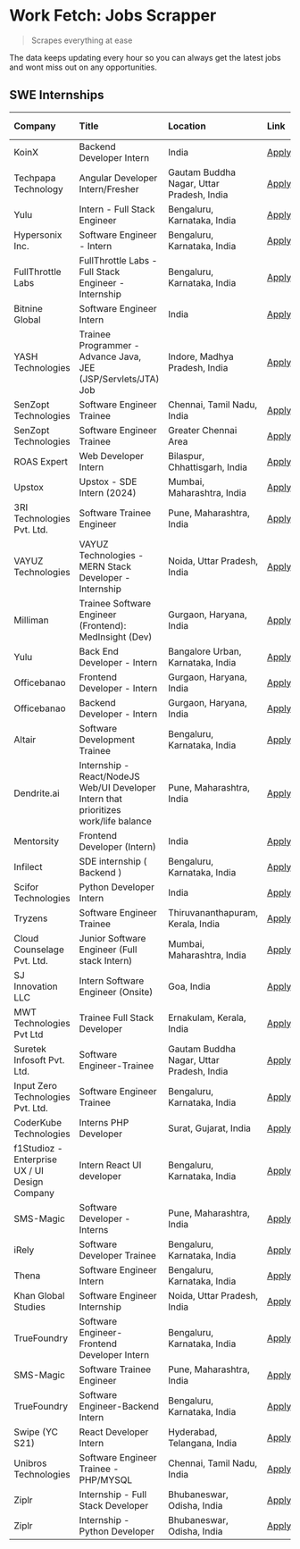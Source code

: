 # Work Fetch: Jobs Scrapper
> Scrapes everything at ease

The data keeps updating every hour so you can always get the latest jobs and wont miss out on any opportunities.

## SWE Internships
<!--START_SECTION:workfetch-->
| Company                                       | Title                                                                                | Location                                  | Link                                                                                                                                                                                                                                                                                             | Date Posted   |
|:----------------------------------------------|:-------------------------------------------------------------------------------------|:------------------------------------------|:-------------------------------------------------------------------------------------------------------------------------------------------------------------------------------------------------------------------------------------------------------------------------------------------------|:--------------|
| KoinX                                         | Backend Developer Intern                                                             | India                                     | [Apply](https://in.linkedin.com/jobs/view/backend-developer-intern-at-koinx-3830949245?refId=jV3Yqp3I7AEjTW9Rx0PL6A%3D%3D&trackingId=smp3Eah%2BcKAtFhAQm%2Fy%2BCA%3D%3D&position=23&pageNum=1&trk=public_jobs_jserp-result_search-card)                                                          | 2024-02-20    |
| Techpapa Technology                           | Angular Developer Intern/Fresher                                                     | Gautam Buddha Nagar, Uttar Pradesh, India | [Apply](https://in.linkedin.com/jobs/view/angular-developer-intern-fresher-at-techpapa-technology-3834305862?refId=jV3Yqp3I7AEjTW9Rx0PL6A%3D%3D&trackingId=CPBhPaTOX2unqYxEZn09gQ%3D%3D&position=25&pageNum=1&trk=public_jobs_jserp-result_search-card)                                          | 2024-02-20    |
| Yulu                                          | Intern - Full Stack Engineer                                                         | Bengaluru, Karnataka, India               | [Apply](https://in.linkedin.com/jobs/view/intern-full-stack-engineer-at-yulu-3834466595?refId=jV3Yqp3I7AEjTW9Rx0PL6A%3D%3D&trackingId=jgBNhk4H8sv%2FupNTDH5D1Q%3D%3D&position=12&pageNum=1&trk=public_jobs_jserp-result_search-card)                                                             | 2024-02-19    |
| Hypersonix Inc.                               | Software Engineer - Intern                                                           | Bengaluru, Karnataka, India               | [Apply](https://in.linkedin.com/jobs/view/software-engineer-intern-at-hypersonix-inc-3833055982?refId=jk8Xgt0pO8W%2B%2BxHBQdoqHA%3D%3D&trackingId=1ky6TdgpJytmyYp%2B1vXSeA%3D%3D&position=4&pageNum=0&trk=public_jobs_jserp-result_search-card)                                                  | 2024-02-18    |
| FullThrottle Labs                             | FullThrottle Labs - Full Stack Engineer - Internship                                 | Bengaluru, Karnataka, India               | [Apply](https://in.linkedin.com/jobs/view/fullthrottle-labs-full-stack-engineer-internship-at-fullthrottle-labs-3829636016?refId=jV3Yqp3I7AEjTW9Rx0PL6A%3D%3D&trackingId=L%2F9yuViGqfE5jBIcdBpSIw%3D%3D&position=22&pageNum=1&trk=public_jobs_jserp-result_search-card)                          | 2024-02-17    |
| Bitnine Global                                | Software Engineer Intern                                                             | India                                     | [Apply](https://in.linkedin.com/jobs/view/software-engineer-intern-at-bitnine-global-3828521409?refId=jk8Xgt0pO8W%2B%2BxHBQdoqHA%3D%3D&trackingId=gDkDmf%2FaAuwzIXfVkl6S8g%3D%3D&position=2&pageNum=0&trk=public_jobs_jserp-result_search-card)                                                  | 2024-02-16    |
| YASH Technologies                             | Trainee Programmer - Advance Java, JEE (JSP/Servlets/JTA) Job                        | Indore, Madhya Pradesh, India             | [Apply](https://in.linkedin.com/jobs/view/trainee-programmer-advance-java-jee-jsp-servlets-jta-job-at-yash-technologies-3811759183?refId=jV3Yqp3I7AEjTW9Rx0PL6A%3D%3D&trackingId=2%2FU%2FXz8Zrt64KE6%2BJJA9IA%3D%3D&position=18&pageNum=1&trk=public_jobs_jserp-result_search-card)              | 2024-02-13    |
| SenZopt Technologies                          | Software Engineer Trainee                                                            | Chennai, Tamil Nadu, India                | [Apply](https://in.linkedin.com/jobs/view/software-engineer-trainee-at-senzopt-technologies-3827686880?refId=jk8Xgt0pO8W%2B%2BxHBQdoqHA%3D%3D&trackingId=lMUbL7rXPT8%2BYDaQUXxhDw%3D%3D&position=9&pageNum=0&trk=public_jobs_jserp-result_search-card)                                           | 2024-02-12    |
| SenZopt Technologies                          | Software Engineer Trainee                                                            | Greater Chennai Area                      | [Apply](https://in.linkedin.com/jobs/view/software-engineer-trainee-at-senzopt-technologies-3827688781?refId=jk8Xgt0pO8W%2B%2BxHBQdoqHA%3D%3D&trackingId=LvFRuC20560hZjQbgvjnfw%3D%3D&position=10&pageNum=0&trk=public_jobs_jserp-result_search-card)                                            | 2024-02-12    |
| ROAS Expert                                   | Web Developer Intern                                                                 | Bilaspur, Chhattisgarh, India             | [Apply](https://in.linkedin.com/jobs/view/web-developer-intern-at-roas-expert-3828189292?refId=jk8Xgt0pO8W%2B%2BxHBQdoqHA%3D%3D&trackingId=RVILhbBq9bS9eno23Zov0A%3D%3D&position=13&pageNum=0&trk=public_jobs_jserp-result_search-card)                                                          | 2024-02-12    |
| Upstox                                        | Upstox - SDE Intern (2024)                                                           | Mumbai, Maharashtra, India                | [Apply](https://in.linkedin.com/jobs/view/upstox-sde-intern-2024-at-upstox-3826556183?refId=jk8Xgt0pO8W%2B%2BxHBQdoqHA%3D%3D&trackingId=4qsulbvLjbyF%2BZtMJDeZXQ%3D%3D&position=21&pageNum=0&trk=public_jobs_jserp-result_search-card)                                                           | 2024-02-10    |
| 3RI Technologies Pvt. Ltd.                    | Software Trainee Engineer                                                            | Pune, Maharashtra, India                  | [Apply](https://in.linkedin.com/jobs/view/software-trainee-engineer-at-3ri-technologies-pvt-ltd-3826557054?refId=jV3Yqp3I7AEjTW9Rx0PL6A%3D%3D&trackingId=ggqzMgw1hPW35y%2BMW3ougQ%3D%3D&position=10&pageNum=1&trk=public_jobs_jserp-result_search-card)                                          | 2024-02-10    |
| VAYUZ Technologies                            | VAYUZ Technologies - MERN Stack Developer - Internship                               | Noida, Uttar Pradesh, India               | [Apply](https://in.linkedin.com/jobs/view/vayuz-technologies-mern-stack-developer-internship-at-vayuz-technologies-3822619356?refId=jV3Yqp3I7AEjTW9Rx0PL6A%3D%3D&trackingId=SAgfw8SqJnoHXHguZxxSkw%3D%3D&position=16&pageNum=1&trk=public_jobs_jserp-result_search-card)                         | 2024-02-10    |
| Milliman                                      | Trainee Software Engineer (Frontend): MedInsight (Dev)                               | Gurgaon, Haryana, India                   | [Apply](https://in.linkedin.com/jobs/view/trainee-software-engineer-frontend-medinsight-dev-at-milliman-3792874280?refId=jk8Xgt0pO8W%2B%2BxHBQdoqHA%3D%3D&trackingId=7b3VwCdelEOxZm%2B79cpT3g%3D%3D&position=6&pageNum=0&trk=public_jobs_jserp-result_search-card)                               | 2024-02-09    |
| Yulu                                          | Back End Developer - Intern                                                          | Bangalore Urban, Karnataka, India         | [Apply](https://in.linkedin.com/jobs/view/back-end-developer-intern-at-yulu-3821682220?refId=jk8Xgt0pO8W%2B%2BxHBQdoqHA%3D%3D&trackingId=hRyHUA%2F4peK5K%2FkgT4pg3w%3D%3D&position=15&pageNum=0&trk=public_jobs_jserp-result_search-card)                                                        | 2024-02-04    |
| Officebanao                                   | Frontend Developer - Intern                                                          | Gurgaon, Haryana, India                   | [Apply](https://in.linkedin.com/jobs/view/frontend-developer-intern-at-officebanao-3822614063?refId=jk8Xgt0pO8W%2B%2BxHBQdoqHA%3D%3D&trackingId=B69cb%2FacbRX3OBxLMFtAUg%3D%3D&position=8&pageNum=0&trk=public_jobs_jserp-result_search-card)                                                    | 2024-01-31    |
| Officebanao                                   | Backend Developer - Intern                                                           | Gurgaon, Haryana, India                   | [Apply](https://in.linkedin.com/jobs/view/backend-developer-intern-at-officebanao-3814263731?refId=jk8Xgt0pO8W%2B%2BxHBQdoqHA%3D%3D&trackingId=GuATDuj3NM3xUDcUsDSfuA%3D%3D&position=24&pageNum=0&trk=public_jobs_jserp-result_search-card)                                                      | 2024-01-31    |
| Altair                                        | Software Development Trainee                                                         | Bengaluru, Karnataka, India               | [Apply](https://in.linkedin.com/jobs/view/software-development-trainee-at-altair-3817606202?refId=jV3Yqp3I7AEjTW9Rx0PL6A%3D%3D&trackingId=mpro4ugQ4tfXGjetD6ducg%3D%3D&position=1&pageNum=1&trk=public_jobs_jserp-result_search-card)                                                            | 2024-01-31    |
| Dendrite.ai                                   | Internship - React/NodeJS Web/UI Developer Intern that prioritizes work/life balance | Pune, Maharashtra, India                  | [Apply](https://in.linkedin.com/jobs/view/internship-react-nodejs-web-ui-developer-intern-that-prioritizes-work-life-balance-at-dendrite-ai-3818948068?refId=jV3Yqp3I7AEjTW9Rx0PL6A%3D%3D&trackingId=rLzbQjh47U993KEWN1kuIw%3D%3D&position=7&pageNum=1&trk=public_jobs_jserp-result_search-card) | 2024-01-31    |
| Mentorsity                                    | Frontend Developer (Intern)                                                          | India                                     | [Apply](https://in.linkedin.com/jobs/view/frontend-developer-intern-at-mentorsity-3820303627?refId=jV3Yqp3I7AEjTW9Rx0PL6A%3D%3D&trackingId=rTccx9VooTBvBDcbPZcJug%3D%3D&position=8&pageNum=1&trk=public_jobs_jserp-result_search-card)                                                           | 2024-01-31    |
| Infilect                                      | SDE internship ( Backend )                                                           | Bengaluru, Karnataka, India               | [Apply](https://in.linkedin.com/jobs/view/sde-internship-backend-at-infilect-3815120558?refId=jV3Yqp3I7AEjTW9Rx0PL6A%3D%3D&trackingId=CzXFkTzNTXCmpwVrmjsj1g%3D%3D&position=2&pageNum=1&trk=public_jobs_jserp-result_search-card)                                                                | 2024-01-25    |
| Scifor Technologies                           | Python Developer Intern                                                              | India                                     | [Apply](https://in.linkedin.com/jobs/view/python-developer-intern-at-scifor-technologies-3811416373?refId=jV3Yqp3I7AEjTW9Rx0PL6A%3D%3D&trackingId=7i45th%2Bi9ef4BENvtzXpTw%3D%3D&position=17&pageNum=1&trk=public_jobs_jserp-result_search-card)                                                 | 2024-01-22    |
| Tryzens                                       | Software Engineer Trainee                                                            | Thiruvananthapuram, Kerala, India         | [Apply](https://in.linkedin.com/jobs/view/software-engineer-trainee-at-tryzens-3809363491?refId=jk8Xgt0pO8W%2B%2BxHBQdoqHA%3D%3D&trackingId=6TQk7%2FGHPGCiAIEtpAHSpQ%3D%3D&position=16&pageNum=0&trk=public_jobs_jserp-result_search-card)                                                       | 2024-01-18    |
| Cloud Counselage Pvt. Ltd.                    | Junior Software Engineer (Full stack Intern)                                         | Mumbai, Maharashtra, India                | [Apply](https://in.linkedin.com/jobs/view/junior-software-engineer-full-stack-intern-at-cloud-counselage-pvt-ltd-3803132814?refId=jk8Xgt0pO8W%2B%2BxHBQdoqHA%3D%3D&trackingId=Cryaip0aO8D0epgbaSGyXA%3D%3D&position=23&pageNum=0&trk=public_jobs_jserp-result_search-card)                       | 2024-01-11    |
| SJ Innovation LLC                             | Intern Software Engineer (Onsite)                                                    | Goa, India                                | [Apply](https://in.linkedin.com/jobs/view/intern-software-engineer-onsite-at-sj-innovation-llc-3799959011?refId=jV3Yqp3I7AEjTW9Rx0PL6A%3D%3D&trackingId=GkpIuVSBFNa58YOmRsR61Q%3D%3D&position=11&pageNum=1&trk=public_jobs_jserp-result_search-card)                                             | 2024-01-11    |
| MWT Technologies Pvt Ltd                      | Trainee Full Stack Developer                                                         | Ernakulam, Kerala, India                  | [Apply](https://in.linkedin.com/jobs/view/trainee-full-stack-developer-at-mwt-technologies-pvt-ltd-3800921715?refId=jk8Xgt0pO8W%2B%2BxHBQdoqHA%3D%3D&trackingId=2IYNWtErVbBVXMuVJLRG5w%3D%3D&position=5&pageNum=0&trk=public_jobs_jserp-result_search-card)                                      | 2024-01-09    |
| Suretek Infosoft Pvt. Ltd.                    | Software Engineer-Trainee                                                            | Gautam Buddha Nagar, Uttar Pradesh, India | [Apply](https://in.linkedin.com/jobs/view/software-engineer-trainee-at-suretek-infosoft-pvt-ltd-3800934643?refId=jk8Xgt0pO8W%2B%2BxHBQdoqHA%3D%3D&trackingId=cvmOxrMVMB7g0cvfgTQ%2FBQ%3D%3D&position=20&pageNum=0&trk=public_jobs_jserp-result_search-card)                                      | 2024-01-09    |
| Input Zero Technologies Pvt. Ltd.             | Software Engineer Trainee                                                            | Bengaluru, Karnataka, India               | [Apply](https://in.linkedin.com/jobs/view/software-engineer-trainee-at-input-zero-technologies-pvt-ltd-3800927643?refId=jV3Yqp3I7AEjTW9Rx0PL6A%3D%3D&trackingId=IEoEEuIXcvaFWRONCJ1l5w%3D%3D&position=4&pageNum=1&trk=public_jobs_jserp-result_search-card)                                      | 2024-01-09    |
| CoderKube Technologies                        | Interns PHP Developer                                                                | Surat, Gujarat, India                     | [Apply](https://in.linkedin.com/jobs/view/interns-php-developer-at-coderkube-technologies-3800923432?refId=jV3Yqp3I7AEjTW9Rx0PL6A%3D%3D&trackingId=X2S5vvd6KMmJVVieqgbQTg%3D%3D&position=21&pageNum=1&trk=public_jobs_jserp-result_search-card)                                                  | 2024-01-09    |
| f1Studioz - Enterprise UX / UI Design Company | Intern React UI developer                                                            | Bengaluru, Karnataka, India               | [Apply](https://in.linkedin.com/jobs/view/intern-react-ui-developer-at-f1studioz-enterprise-ux-ui-design-company-3796354738?refId=jk8Xgt0pO8W%2B%2BxHBQdoqHA%3D%3D&trackingId=caGK8kc8L4fmWphgSAFZXw%3D%3D&position=7&pageNum=0&trk=public_jobs_jserp-result_search-card)                        | 2024-01-08    |
| SMS-Magic                                     | Software Developer -Interns                                                          | Pune, Maharashtra, India                  | [Apply](https://in.linkedin.com/jobs/view/software-developer-interns-at-sms-magic-3799485343?refId=jV3Yqp3I7AEjTW9Rx0PL6A%3D%3D&trackingId=jJaPQzb8nSLgeOuS24EAZA%3D%3D&position=6&pageNum=1&trk=public_jobs_jserp-result_search-card)                                                           | 2024-01-05    |
| iRely                                         | Software Developer Trainee                                                           | Bengaluru, Karnataka, India               | [Apply](https://in.linkedin.com/jobs/view/software-developer-trainee-at-irely-3801577534?refId=jk8Xgt0pO8W%2B%2BxHBQdoqHA%3D%3D&trackingId=6CZ%2F%2B8IGPwqARoNyx3iO7A%3D%3D&position=12&pageNum=0&trk=public_jobs_jserp-result_search-card)                                                      | 2023-12-22    |
| Thena                                         | Software Engineer Intern                                                             | Bengaluru, Karnataka, India               | [Apply](https://in.linkedin.com/jobs/view/software-engineer-intern-at-thena-3778731751?refId=jk8Xgt0pO8W%2B%2BxHBQdoqHA%3D%3D&trackingId=C4OV%2BEFWSY7HtS0aqaK2eA%3D%3D&position=18&pageNum=0&trk=public_jobs_jserp-result_search-card)                                                          | 2023-12-05    |
| Khan Global Studies                           | Software Engineer Internship                                                         | Noida, Uttar Pradesh, India               | [Apply](https://in.linkedin.com/jobs/view/software-engineer-internship-at-khan-global-studies-3766942197?refId=jV3Yqp3I7AEjTW9Rx0PL6A%3D%3D&trackingId=8rxB0X4dOF7qk9NxRo%2FhTg%3D%3D&position=20&pageNum=1&trk=public_jobs_jserp-result_search-card)                                            | 2023-11-27    |
| TrueFoundry                                   | Software Engineer- Frontend Developer Intern                                         | Bengaluru, Karnataka, India               | [Apply](https://in.linkedin.com/jobs/view/software-engineer-frontend-developer-intern-at-truefoundry-3790095058?refId=jk8Xgt0pO8W%2B%2BxHBQdoqHA%3D%3D&trackingId=qH5xDqVKDBZdHgI7c%2FEGLg%3D%3D&position=17&pageNum=0&trk=public_jobs_jserp-result_search-card)                                 | 2023-11-24    |
| SMS-Magic                                     | Software Trainee Engineer                                                            | Pune, Maharashtra, India                  | [Apply](https://in.linkedin.com/jobs/view/software-trainee-engineer-at-sms-magic-3761409781?refId=jV3Yqp3I7AEjTW9Rx0PL6A%3D%3D&trackingId=WwhLlu9dBHiMCIYHMeT0Eg%3D%3D&position=3&pageNum=1&trk=public_jobs_jserp-result_search-card)                                                            | 2023-11-16    |
| TrueFoundry                                   | Software Engineer-Backend Intern                                                     | Bengaluru, Karnataka, India               | [Apply](https://in.linkedin.com/jobs/view/software-engineer-backend-intern-at-truefoundry-3779508170?refId=jV3Yqp3I7AEjTW9Rx0PL6A%3D%3D&trackingId=%2BQU2oLPc5eYYBkal6M%2B5ZA%3D%3D&position=5&pageNum=1&trk=public_jobs_jserp-result_search-card)                                               | 2023-11-10    |
| Swipe (YC S21)                                | React Developer Intern                                                               | Hyderabad, Telangana, India               | [Apply](https://in.linkedin.com/jobs/view/react-developer-intern-at-swipe-yc-s21-3737600089?refId=jk8Xgt0pO8W%2B%2BxHBQdoqHA%3D%3D&trackingId=3JO8KG1Eoj5h3q5TixrYCA%3D%3D&position=19&pageNum=0&trk=public_jobs_jserp-result_search-card)                                                       | 2023-10-13    |
| Unibros Technologies                          | Software Engineer Trainee - PHP/MYSQL                                                | Chennai, Tamil Nadu, India                | [Apply](https://in.linkedin.com/jobs/view/software-engineer-trainee-php-mysql-at-unibros-technologies-3656599241?refId=jV3Yqp3I7AEjTW9Rx0PL6A%3D%3D&trackingId=k29oQmw566JPm5BUQpbzXg%3D%3D&position=9&pageNum=1&trk=public_jobs_jserp-result_search-card)                                       | 2023-06-12    |
| Ziplr                                         | Internship - Full Stack Developer                                                    | Bhubaneswar, Odisha, India                | [Apply](https://in.linkedin.com/jobs/view/internship-full-stack-developer-at-ziplr-3645675705?refId=jV3Yqp3I7AEjTW9Rx0PL6A%3D%3D&trackingId=nnyt80D3nLvS%2BgLM9MpWwQ%3D%3D&position=14&pageNum=1&trk=public_jobs_jserp-result_search-card)                                                       | 2023-06-02    |
| Ziplr                                         | Internship - Python Developer                                                        | Bhubaneswar, Odisha, India                | [Apply](https://in.linkedin.com/jobs/view/internship-python-developer-at-ziplr-3645677592?refId=jV3Yqp3I7AEjTW9Rx0PL6A%3D%3D&trackingId=df2ZpXBbOV7eRGDZ7px23Q%3D%3D&position=19&pageNum=1&trk=public_jobs_jserp-result_search-card)                                                             | 2023-06-02    |
<!--END_SECTION:workfetch-->
